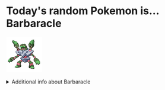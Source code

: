 # Today's random Pokemon is... Barbaracle

![Barbaracle shiny sprite](https://raw.githubusercontent.com/PokeAPI/sprites/master/sprites/pokemon/shiny/689.png)

<details>
<summary>Additional info about Barbaracle</summary>

| srpite type | image |
|------|------|
| front_default | ![Barbaracle front_default sprite](https://raw.githubusercontent.com/PokeAPI/sprites/master/sprites/pokemon/689.png) | </details>